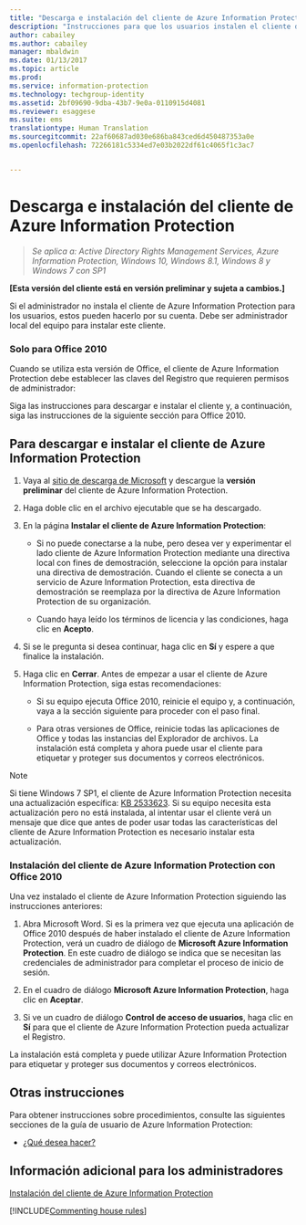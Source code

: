 ```yaml
---
title: "Descarga e instalación del cliente de Azure Information Protection | Azure Information Protection"
description: "Instrucciones para que los usuarios instalen el cliente de Azure Information Protection para Windows de forma que puedan clasificar y proteger sus documentos y correos electrónicos."
author: cabailey
ms.author: cabailey
manager: mbaldwin
ms.date: 01/13/2017
ms.topic: article
ms.prod: 
ms.service: information-protection
ms.technology: techgroup-identity
ms.assetid: 2bf09690-9dba-43b7-9e0a-0110915d4081
ms.reviewer: esaggese
ms.suite: ems
translationtype: Human Translation
ms.sourcegitcommit: 22af60687ad030e686ba843ced6d450487353a0e
ms.openlocfilehash: 72266181c5334ed7e03b2022df61c4065f1c3ac7


---
```


# <a name="download-and-install-the-azure-information-protection-client"></a>Descarga e instalación del cliente de Azure Information Protection

>*Se aplica a: Active Directory Rights Management Services, Azure Information Protection, Windows 10, Windows 8.1, Windows 8 y Windows 7 con SP1*

**[Esta versión del cliente está en versión preliminar y sujeta a cambios.]**

Si el administrador no instala el cliente de Azure Information Protection para los usuarios, estos pueden hacerlo por su cuenta. Debe ser administrador local del equipo para instalar este cliente. 

### <a name="office-2010-only"></a>Solo para Office 2010

Cuando se utiliza esta versión de Office, el cliente de Azure Information Protection debe establecer las claves del Registro que requieren permisos de administrador: 

Siga las instrucciones para descargar e instalar el cliente y, a continuación, siga las instrucciones de la siguiente sección para Office 2010.

## <a name="to-download-and-install-the-azure-information-protection-client"></a>Para descargar e instalar el cliente de Azure Information Protection

1.  Vaya al [sitio de descarga de Microsoft](https://www.microsoft.com/en-us/download/details.aspx?id=53018) y descargue la **versión preliminar** del cliente de Azure Information Protection.

2. Haga doble clic en el archivo ejecutable que se ha descargado. 

3. En la página **Instalar el cliente de Azure Information Protection**: 
    
    - Si no puede conectarse a la nube, pero desea ver y experimentar el lado cliente de Azure Information Protection mediante una directiva local con fines de demostración, seleccione la opción para instalar una directiva de demostración. Cuando el cliente se conecta a un servicio de Azure Information Protection, esta directiva de demostración se reemplaza por la directiva de Azure Information Protection de su organización.
    
    - Cuando haya leído los términos de licencia y las condiciones, haga clic en **Acepto**.

4. Si se le pregunta si desea continuar, haga clic en **Sí** y espere a que finalice la instalación.

3. Haga clic en **Cerrar**. Antes de empezar a usar el cliente de Azure Information Protection, siga estas recomendaciones:

    - Si su equipo ejecuta Office 2010, reinicie el equipo y, a continuación, vaya a la sección siguiente para proceder con el paso final.
    
    - Para otras versiones de Office, reinicie todas las aplicaciones de Office y todas las instancias del Explorador de archivos. La instalación está completa y ahora puede usar el cliente para etiquetar y proteger sus documentos y correos electrónicos.

> [!NOTE]
> Si tiene Windows 7 SP1, el cliente de Azure Information Protection necesita una actualización específica: [KB 2533623](https://support.microsoft.com/en-us/kb/2533623). Si su equipo necesita esta actualización pero no está instalada, al intentar usar el cliente verá un mensaje que dice que antes de poder usar todas las características del cliente de Azure Information Protection es necesario instalar esta actualización.

### <a name="installing-the-azure-information-protection-client-with-office-2010"></a>Instalación del cliente de Azure Information Protection con Office 2010

Una vez instalado el cliente de Azure Information Protection siguiendo las instrucciones anteriores:

1. Abra Microsoft Word. Si es la primera vez que ejecuta una aplicación de Office 2010 después de haber instalado el cliente de Azure Information Protection, verá un cuadro de diálogo de **Microsoft Azure Information Protection**. En este cuadro de diálogo se indica que se necesitan las credenciales de administrador para completar el proceso de inicio de sesión.

2. En el cuadro de diálogo **Microsoft Azure Information Protection**, haga clic en **Aceptar**.

2. Si ve un cuadro de diálogo **Control de acceso de usuarios**, haga clic en **Sí** para que el cliente de Azure Information Protection pueda actualizar el Registro.

La instalación está completa y puede utilizar Azure Information Protection para etiquetar y proteger sus documentos y correos electrónicos.

## <a name="other-instructions"></a>Otras instrucciones
Para obtener instrucciones sobre procedimientos, consulte las siguientes secciones de la guía de usuario de Azure Information Protection:

-   [¿Qué desea hacer?](client-user-guide.md#what-do-you-want-to-do)

## <a name="additional-information-for-administrators"></a>Información adicional para los administradores
[Instalación del cliente de Azure Information Protection](info-protect-client.md)

[!INCLUDE[Commenting house rules](../includes/houserules.md)]



<!--HONumber=Jan17_HO2-->


